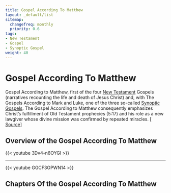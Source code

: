 ```yaml
---
title: Gospel According To Matthew
layout: _default/list
sitemap:
  changefreq: monthly
  priority: 0.6
tags:
- New Testament
- Gospel
- Synoptic Gospel
weight: 40
---
```

# Gospel According To Matthew

Gospel According to Matthew, first of the four [New Testament](/tags/new-testament/) Gospels (narratives recounting the life and death of Jesus Christ) and, with The Gospels According to Mark and Luke, one of the three so-called [Synoptic Gospels](/tags/synoptic-gospel/). The Gospel According to Matthew consequently emphasizes Christ’s fulfillment of Old Testament prophecies (5:17) and his role as a new lawgiver whose divine mission was confirmed by repeated miracles. [ [Source](https://www.britannica.com/topic/Gospel-According-to-Matthew/)]

## Overview of the Gospel According To Matthew
{{< youtube 3Dv4-n6OYGI >}}

---

{{< youtube GGCF3OPWN14 >}}


## Chapters Of the Gospel According To Matthew
